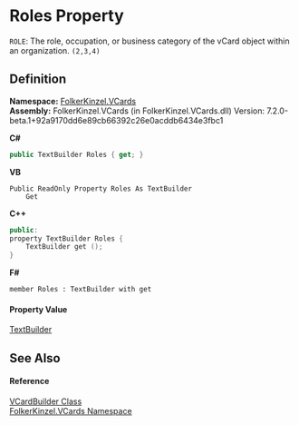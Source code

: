 # Roles Property


`ROLE`: The role, occupation, or business category of the vCard object within an organization. `(2,3,4)`



## Definition
**Namespace:** <a href="67dce261-ab8f-dd0a-4c0c-bc2633c1719e.md">FolkerKinzel.VCards</a>  
**Assembly:** FolkerKinzel.VCards (in FolkerKinzel.VCards.dll) Version: 7.2.0-beta.1+92a9170dd6e89cb66392c26e0acddb6434e3fbc1

**C#**
``` C#
public TextBuilder Roles { get; }
```
**VB**
``` VB
Public ReadOnly Property Roles As TextBuilder
	Get
```
**C++**
``` C++
public:
property TextBuilder Roles {
	TextBuilder get ();
}
```
**F#**
``` F#
member Roles : TextBuilder with get
```



#### Property Value
<a href="d749aa8e-5dcf-fbeb-deb6-cd9d032fb67c.md">TextBuilder</a>

## See Also


#### Reference
<a href="4254b25b-c39b-3224-d22e-0072642cabb3.md">VCardBuilder Class</a>  
<a href="67dce261-ab8f-dd0a-4c0c-bc2633c1719e.md">FolkerKinzel.VCards Namespace</a>  
